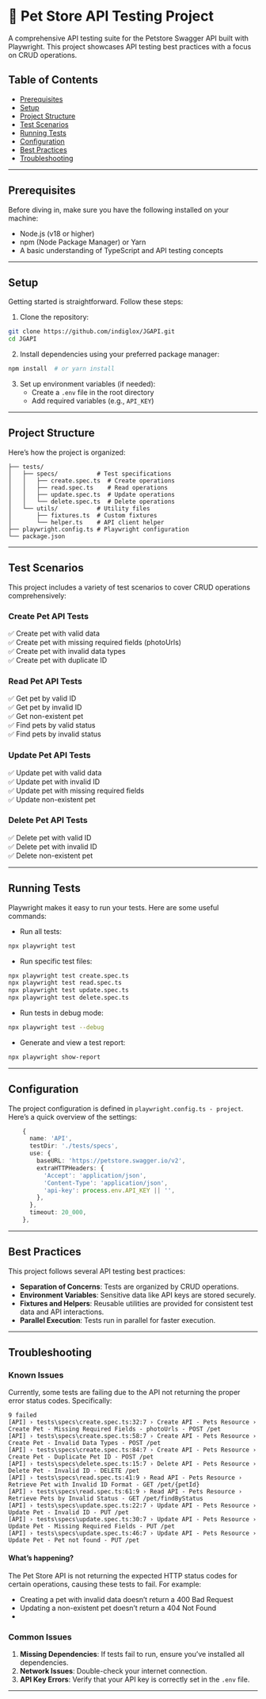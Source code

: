 # 🐾 Pet Store API Testing Project

A comprehensive API testing suite for the Petstore Swagger API built with Playwright. This project showcases API testing best practices with a focus on CRUD operations.

## Table of Contents

- [Prerequisites](#prerequisites)
- [Setup](#setup)
- [Project Structure](#project-structure)
- [Test Scenarios](#test-scenarios)
- [Running Tests](#running-tests)
- [Configuration](#configuration)
- [Best Practices](#best-practices)
- [Troubleshooting](#troubleshooting)

---

## Prerequisites

Before diving in, make sure you have the following installed on your machine:

- Node.js (v18 or higher)
- npm (Node Package Manager) or Yarn
- A basic understanding of TypeScript and API testing concepts

---

## Setup

Getting started is straightforward. Follow these steps:

1. Clone the repository:
```bash
git clone https://github.com/indiglox/JGAPI.git
cd JGAPI
```

2. Install dependencies using your preferred package manager:
```bash
npm install  # or yarn install
```

3. Set up environment variables (if needed):
   - Create a `.env` file in the root directory
   - Add required variables (e.g., `API_KEY`)

---

## Project Structure

Here’s how the project is organized:

```
├── tests/
│   ├── specs/           # Test specifications
│   │   ├── create.spec.ts  # Create operations
│   │   ├── read.spec.ts    # Read operations
│   │   ├── update.spec.ts  # Update operations
│   │   └── delete.spec.ts  # Delete operations
│   └── utils/           # Utility files
│       ├── fixtures.ts  # Custom fixtures
│       └── helper.ts    # API client helper
├── playwright.config.ts # Playwright configuration
└── package.json
```

---

## Test Scenarios

This project includes a variety of test scenarios to cover CRUD operations comprehensively:

### Create Pet API Tests
✅ Create pet with valid data  
✅ Create pet with missing required fields (photoUrls)  
✅ Create pet with invalid data types  
✅ Create pet with duplicate ID  

### Read Pet API Tests
✅ Get pet by valid ID  
✅ Get pet by invalid ID  
✅ Get non-existent pet  
✅ Find pets by valid status  
✅ Find pets by invalid status  

### Update Pet API Tests
✅ Update pet with valid data  
✅ Update pet with invalid ID  
✅ Update pet with missing required fields  
✅ Update non-existent pet  

### Delete Pet API Tests
✅ Delete pet with valid ID  
✅ Delete pet with invalid ID  
✅ Delete non-existent pet  

---

## Running Tests

Playwright makes it easy to run your tests. Here are some useful commands:

- Run all tests:
```bash
npx playwright test
```

- Run specific test files:
```bash
npx playwright test create.spec.ts
npx playwright test read.spec.ts
npx playwright test update.spec.ts
npx playwright test delete.spec.ts
```

- Run tests in debug mode:
```bash
npx playwright test --debug
```

- Generate and view a test report:
```bash
npx playwright show-report
```

---

## Configuration

The project configuration is defined in `playwright.config.ts - project`. Here’s a quick overview of the settings:

```typescript
    {
      name: 'API',
      testDir: './tests/specs',
      use: {
        baseURL: 'https://petstore.swagger.io/v2',
        extraHTTPHeaders: {
          'Accept': 'application/json',
          'Content-Type': 'application/json',
          'api-key': process.env.API_KEY || '',
        },
      },
      timeout: 20_000,
    },
```

---

## Best Practices

This project follows several API testing best practices:
- **Separation of Concerns**: Tests are organized by CRUD operations.
- **Environment Variables**: Sensitive data like API keys are stored securely.
- **Fixtures and Helpers**: Reusable utilities are provided for consistent test data and API interactions.
- **Parallel Execution**: Tests run in parallel for faster execution.

---

## Troubleshooting

### Known Issues
Currently, some tests are failing due to the API not returning the proper error status codes. Specifically:

```
9 failed
[API] › tests\specs\create.spec.ts:32:7 › Create API - Pets Resource › Create Pet - Missing Required Fields - photoUrls - POST /pet
[API] › tests\specs\create.spec.ts:58:7 › Create API - Pets Resource › Create Pet - Invalid Data Types - POST /pet
[API] › tests\specs\create.spec.ts:84:7 › Create API - Pets Resource › Create Pet - Duplicate Pet ID - POST /pet
[API] › tests\specs\delete.spec.ts:15:7 › Delete API - Pets Resource › Delete Pet - Invalid ID - DELETE /pet
[API] › tests\specs\read.spec.ts:41:9 › Read API - Pets Resource › Retrieve Pet with Invalid ID Format - GET /pet/{petId}
[API] › tests\specs\read.spec.ts:61:9 › Read API - Pets Resource › Retrieve Pets by Invalid Status - GET /pet/findByStatus
[API] › tests\specs\update.spec.ts:22:7 › Update API - Pets Resource › Update Pet - Invalid ID - PUT /pet
[API] › tests\specs\update.spec.ts:30:7 › Update API - Pets Resource › Update Pet - Missing Required Fields - PUT /pet
[API] › tests\specs\update.spec.ts:46:7 › Update API - Pets Resource › Update Pet - Pet not found - PUT /pet
```

#### What’s happening?
The Pet Store API is not returning the expected HTTP status codes for certain operations, causing these tests to fail. For example:
- Creating a pet with invalid data doesn’t return a 400 Bad Request
- Updating a non-existent pet doesn’t return a 404 Not Found
- 
### Common Issues

1. **Missing Dependencies**: If tests fail to run, ensure you’ve installed all dependencies.
2. **Network Issues**: Double-check your internet connection.
3. **API Key Errors**: Verify that your API key is correctly set in the `.env` file.

---
